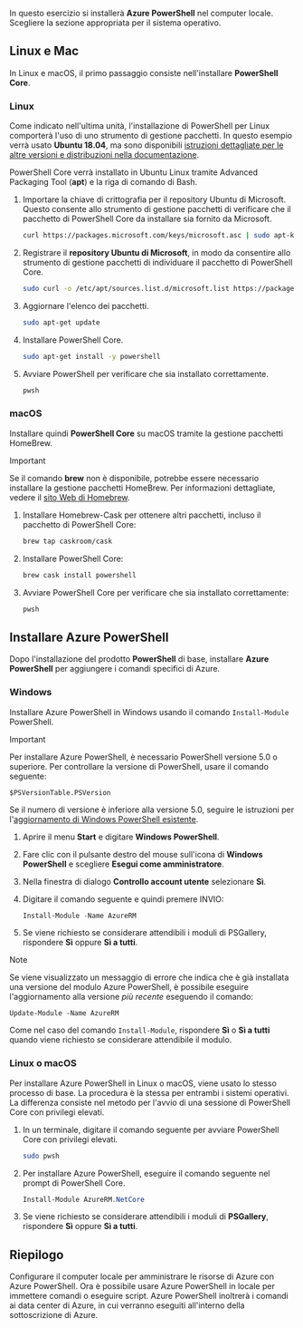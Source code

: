 In questo esercizio si installerà **Azure PowerShell** nel computer locale. Scegliere la sezione appropriata per il sistema operativo.

## <a name="linux-and-mac"></a>Linux e Mac
In Linux e macOS, il primo passaggio consiste nell'installare **PowerShell Core**.

### <a name="linux"></a>Linux
Come indicato nell'ultima unità, l'installazione di PowerShell per Linux comporterà l'uso di uno strumento di gestione pacchetti. In questo esempio verrà usato **Ubuntu 18.04**, ma sono disponibili [istruzioni dettagliate per le altre versioni e distribuzioni nella documentazione](https://docs.microsoft.com/powershell/scripting/setup/installing-powershell-core-on-linux).

PowerShell Core verrà installato in Ubuntu Linux tramite Advanced Packaging Tool (**apt**) e la riga di comando di Bash. 

1. Importare la chiave di crittografia per il repository Ubuntu di Microsoft. Questo consente allo strumento di gestione pacchetti di verificare che il pacchetto di PowerShell Core da installare sia fornito da Microsoft.

    ```bash
    curl https://packages.microsoft.com/keys/microsoft.asc | sudo apt-key add -
    ```
1. Registrare il **repository Ubuntu di Microsoft**, in modo da consentire allo strumento di gestione pacchetti di individuare il pacchetto di PowerShell Core.

    ```bash
    sudo curl -o /etc/apt/sources.list.d/microsoft.list https://packages.microsoft.com/config/ubuntu/18.04/prod.list
    ```

1. Aggiornare l'elenco dei pacchetti.

    ```bash
    sudo apt-get update
    ```

1. Installare PowerShell Core.

    ```bash
    sudo apt-get install -y powershell
    ```

1. Avviare PowerShell per verificare che sia installato correttamente.

    ```bash
    pwsh
    ```

### <a name="macos"></a>macOS
Installare quindi **PowerShell Core** su macOS tramite la gestione pacchetti HomeBrew.

> [!IMPORTANT]
> Se il comando **brew** non è disponibile, potrebbe essere necessario installare la gestione pacchetti HomeBrew. Per informazioni dettagliate, vedere il [sito Web di Homebrew](https://brew.sh/).

1. Installare Homebrew-Cask per ottenere altri pacchetti, incluso il pacchetto di PowerShell Core:

    ```bash
    brew tap caskroom/cask
    ```
1. Installare PowerShell Core:

    ```bash
    brew cask install powershell
    ```

1. Avviare PowerShell Core per verificare che sia installato correttamente:

    ```bash
    pwsh
    ```

## <a name="install-azure-powershell"></a>Installare Azure PowerShell
Dopo l'installazione del prodotto **PowerShell** di base, installare **Azure PowerShell** per aggiungere i comandi specifici di Azure.

### <a name="windows"></a>Windows
Installare Azure PowerShell in Windows usando il comando `Install-Module` PowerShell.

> [!IMPORTANT]
> Per installare Azure PowerShell, è necessario PowerShell versione 5.0 o superiore. Per controllare la versione di PowerShell, usare il comando seguente: 
>
> `$PSVersionTable.PSVersion` 
>
>Se il numero di versione è inferiore alla versione 5.0, seguire le istruzioni per l'[aggiornamento di Windows PowerShell esistente](https://docs.microsoft.com/powershell/scripting/setup/installing-windows-powershell?view=powershell-6#upgrading-existing-windows-powershell).

1. Aprire il menu **Start** e digitare **Windows PowerShell**.
2. Fare clic con il pulsante destro del mouse sull'icona di **Windows PowerShell** e scegliere **Esegui come amministratore**.
3. Nella finestra di dialogo **Controllo account utente** selezionare **Sì**.
4. Digitare il comando seguente e quindi premere INVIO:

    ```powershell
    Install-Module -Name AzureRM
    ```
5. Se viene richiesto se considerare attendibili i moduli di PSGallery, rispondere **Sì** oppure **Sì a tutti**.

> [!NOTE]
> Se viene visualizzato un messaggio di errore che indica che è già installata una versione del modulo Azure PowerShell, è possibile eseguire l'aggiornamento alla versione _più recente_ eseguendo il comando:
> 
> `Update-Module -Name AzureRM`
> 
> Come nel caso del comando `Install-Module`, rispondere **Sì** o **Sì a tutti** quando viene richiesto se considerare attendibile il modulo.

### <a name="linux-or-macos"></a>Linux o macOS
Per installare Azure PowerShell in Linux o macOS, viene usato lo stesso processo di base. La procedura è la stessa per entrambi i sistemi operativi. La differenza consiste nel metodo per l'avvio di una sessione di PowerShell Core con privilegi elevati.

1. In un terminale, digitare il comando seguente per avviare PowerShell Core con privilegi elevati.

    ```bash
    sudo pwsh
    ```

1. Per installare Azure PowerShell, eseguire il comando seguente nel prompt di PowerShell Core.

    ```powershell
    Install-Module AzureRM.NetCore
    ```

1. Se viene richiesto se considerare attendibili i moduli di **PSGallery**, rispondere **Sì** oppure **Sì a tutti**.

## <a name="summary"></a>Riepilogo
Configurare il computer locale per amministrare le risorse di Azure con Azure PowerShell. Ora è possibile usare Azure PowerShell in locale per immettere comandi o eseguire script. Azure PowerShell inoltrerà i comandi ai data center di Azure, in cui verranno eseguiti all'interno della sottoscrizione di Azure.